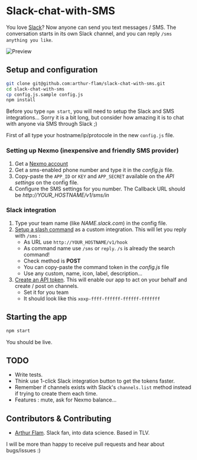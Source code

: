 # Slack-chat-with-SMS

You love [Slack](https://slack.com/)?
Now anyone can send you text messages / SMS.
The conversation starts in its own Slack channel, and you can reply `/sms anything you like`.

![Preview](https://raw.github.com/arthur-flam/slack-chat-with-sms/master/screen-capture.png)

## Setup and configuration

```bash
git clone git@github.com:arthur-flam/slack-chat-with-sms.git
cd slack-chat-with-sms
cp config.js.sample config.js
npm install
```

Before you type `npm start`, you will need to setup the Slack and SMS integrations...
Sorry it is a bit long, but consider how amazing it is to chat with anyone via SMS through Slack ;)

First of all type your hostname/ip/protocole in the new `config.js` file.

### Setting up Nexmo (inexpensive and friendly SMS provider)
1. Get a [Nexmo account](https://nexmo.com)
2. Get a sms-enabled phone number and type it in the *config.js* file.
3. Copy-paste the `APP_ID` or `KEY` and `APP_SECRET` available on the *API settings* on the config file.
5. Configure the SMS settings for you number. The Callback URL should be *http://YOUR_HOSTNAME/v1/sms/in*

### Slack integration
1. Type your team name (like *NAME.slack.com*) in the config file.
2. [Setup a slash command](https://lookies.slack.com/apps/manage/custom-integrations) as a custom integration. This will let you reply with `/sms` :
     * As URL use `http://YOUR_HOSTNAME/v1/hook`
     * As command name use `/sms` or `reply`. `/s` is already the search command!
	 * Check method is **POST**
	 * You can copy-paste the command token in the *config.js* file
	 * Use any custom, name, icon, label, description...
3. [Create an API token](https://api.slack.com/web). This will enable our app to act on your behalf and create / post on channels.
     * Set it for you team
     * It should look like this `xoxp-ffff-ffffff-ffffff-fffffff`

## Starting the app
```bash
npm start
```
You should be live.

## TODO
- Write tests.
- Think use 1-click Slack integration button to get the tokens faster.
- Remember if channels exists with Slack's `channels.list` method instead if trying to create them each time.
- Features : mute, ask for Nexmo balance...

## Contributors & Contributing
- [Arthur Flam](https://twitter.com/ArthurFlam). Slack fan, into data science. Based in TLV.

I will be more than happy to receive pull requests and hear about bugs/issues :)
